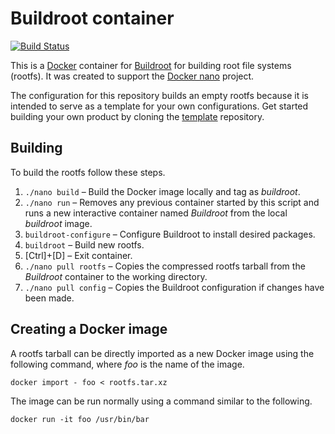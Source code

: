 Buildroot container
===================

[![Build Status][Build image]][Build]

This is a [Docker](http://docker.com) container for [Buildroot](https://buildroot.org/) for building root file
systems (rootfs). It was created to support the [Docker nano](https://github.com/Docker-nano) project.

The configuration for this repository builds an empty rootfs because it is intended to serve as a template for your own
configurations. Get started building your own product by cloning the [template](https://github.com/Docker-nano/template)
repository.

Building
--------

To build the rootfs follow these steps.

 1. `./nano build` – Build the Docker image locally and tag as *buildroot*.
 2. `./nano run` – Removes any previous container started by this script and runs a new interactive container named
    *Buildroot* from the local *buildroot* image.
 3. `buildroot-configure` – Configure Buildroot to install desired packages.
 4. `buildroot` – Build new rootfs.
 5. [Ctrl]+[D] – Exit container.
 6. `./nano pull rootfs` – Copies the compressed rootfs tarball from the *Buildroot* container to the working directory.
 7. `./nano pull config` – Copies the Buildroot configuration if changes have been made.

Creating a Docker image
-----------------------

A rootfs tarball can be directly imported as a new Docker image using the following command, where *foo* is the name of
the image.

`docker import - foo < rootfs.tar.xz`

The image can be run normally using a command similar to the following.

`docker run -it foo /usr/bin/bar`

  [Build]: http://travis-ci.org/Docker-nano/Buildroot
  [Build image]: http://img.shields.io/travis/Docker-nano/Buildroot.svg "Build status"
